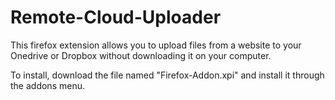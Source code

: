 # Remote-Cloud-Uploader

This firefox extension allows you to upload files from a website to your Onedrive or Dropbox without downloading it on your computer.

To install, download the file named "Firefox-Addon.xpi" and install it through the addons menu.
